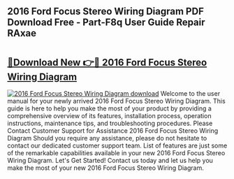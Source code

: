 ## 2016 Ford Focus Stereo Wiring Diagram PDF Download Free - Part-F8q User Guide Repair RAxae

# <h2><a href="http://dftcge.blite.top/?on=2016+Ford+Focus+Stereo+Wiring+Diagram">🔗Download New 👉🔴 2016 Ford Focus Stereo Wiring Diagram</a></h2>

[![2016 Ford Focus Stereo Wiring Diagram download](https://i.imgur.com/lujVjoI.png)](http://dftcge.blite.top/?on=2016+Ford+Focus+Stereo+Wiring+Diagram)
Welcome to the user manual for your newly arrived 2016 Ford Focus Stereo Wiring Diagram. This guide is here to help you make the most of your product by providing a comprehensive overview of its features, installation process, operation instructions, maintenance tips, and troubleshooting procedures. Please Contact Customer Support for Assistance 2016 Ford Focus Stereo Wiring Diagram Should you require any assistance, please do not hesitate to contact our dedicated customer support team. List of features are just some of the remarkable capabilities available in your new 2016 Ford Focus Stereo Wiring Diagram. Let's Get Started! Contact us today and let us help you make the most of your new 2016 Ford Focus Stereo Wiring Diagram.
